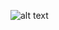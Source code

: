 ![alt text](https://github.com/Revou-Coding-Camp/codingcamp-28-jul-2025-MiftahulHudaSaputra/blob/main/images/mhs.jpg,https://github.com/Revou-Coding-Camp/codingcamp-28-jul-2025-MiftahulHudaSaputra/blob/main/images/mhsprofile.png?raw=true)
